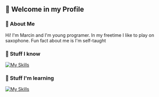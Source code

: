 ## 👋 Welcome in my Profile

### 📖 About Me
Hi! I'm Marcin and I'm young programer. In my freetime I like to play on saxophone. Fun fact about me is I'm self-taught

### 🔨 Stuff I know
[![My Skills](https://skillicons.dev/icons?i=html,css,js,py,git,github,notion&perline=3)](https://skillicons.dev)

### 🔧 Stuff I'm learning
[![My Skills](https://skillicons.dev/icons?i=django,flask&perline=3)](https://skillicons.dev)
